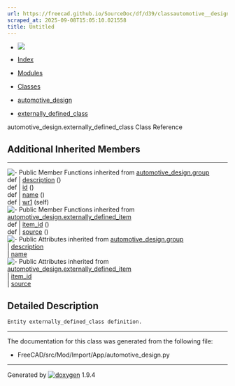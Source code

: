 ```yaml
---
url: https://freecad.github.io/SourceDoc/df/d39/classautomotive__design_1_1externally__defined__class.html
scraped_at: 2025-09-08T15:05:10.021558
title: Untitled
---
```


  * [ ![](https://www.freecad.org/svg/logo-freecad.svg) ](https://freecadweb.org "FreeCAD")
  * [Index](../../index.html "Index")
  * [Modules](../../modules.html "Modules list")
  * [Classes](../../annotated.html "Annotated list")

  * [automotive_design](../../d4/ddf/namespaceautomotive__design.html)
  * [externally_defined_class](../../df/d39/classautomotive__design_1_1externally__defined__class.html)

automotive_design.externally_defined_class Class Reference

##  Additional Inherited Members  
  
---  
![-](../../closed.png) Public Member Functions inherited from
[automotive_design.group](../../d9/d97/classautomotive__design_1_1group.html)  
def | [description](../../d9/d97/classautomotive__design_1_1group.html#a731e365e0635ce9ec2d8ee376387e600) ()  
def | [id](../../d9/d97/classautomotive__design_1_1group.html#ac421ba87bcce902d5ec2edfdb0a6b373) ()  
def | [name](../../d9/d97/classautomotive__design_1_1group.html#af36309d8de1b952b0b09b4d642f3b195) ()  
def | [wr1](../../d9/d97/classautomotive__design_1_1group.html#ac9e7bceb13a47d04d275770fd0aa58e6) (self)  
![-](../../closed.png) Public Member Functions inherited from
[automotive_design.externally_defined_item](../../d1/d50/classautomotive__design_1_1externally__defined__item.html)  
def | [item_id](../../d1/d50/classautomotive__design_1_1externally__defined__item.html#a8268fb9cd2e90cdef1e608797b0cd887) ()  
def | [source](../../d1/d50/classautomotive__design_1_1externally__defined__item.html#a69504f83d7917a673617f3925d5ada98) ()  
![-](../../closed.png) Public Attributes inherited from
[automotive_design.group](../../d9/d97/classautomotive__design_1_1group.html)  
|
[description](../../d9/d97/classautomotive__design_1_1group.html#a1d038f3510d5a98c6a0d2485e34f5e73)  
|
[name](../../d9/d97/classautomotive__design_1_1group.html#a3283a47ce44205e34041963a65e40439)  
![-](../../closed.png) Public Attributes inherited from
[automotive_design.externally_defined_item](../../d1/d50/classautomotive__design_1_1externally__defined__item.html)  
|
[item_id](../../d1/d50/classautomotive__design_1_1externally__defined__item.html#a4dfd1f47b7d62ebefa26252dc64e0eb4)  
|
[source](../../d1/d50/classautomotive__design_1_1externally__defined__item.html#a74cab535fe0a97a36a9cd0c03ea5d928)  
  
## Detailed Description

    
    
    Entity externally_defined_class definition.

* * *

The documentation for this class was generated from the following file:

  * FreeCAD/src/Mod/Import/App/automotive_design.py

* * *

Generated by
[![doxygen](../../doxygen.svg)](https://www.doxygen.org/index.html) 1.9.4


